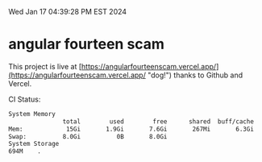 Wed Jan 17 04:39:28 PM EST 2024

# angular fourteen scam


This project is live at [https://angularfourteenscam.vercel.app/](https://angularfourteenscam.vercel.app/ "dog!") thanks to Github and Vercel.

CI Status: 

```bash
System Memory
               total        used        free      shared  buff/cache   available
Mem:            15Gi       1.9Gi       7.6Gi       267Mi       6.3Gi        13Gi
Swap:          8.0Gi          0B       8.0Gi
System Storage
694M	.

